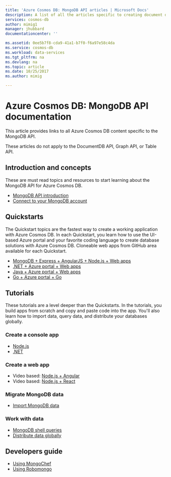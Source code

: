 ```yaml
---
title: 'Azure Cosmos DB: MongoDB API articles | Microsoft Docs'
description: A list of all the articles specific to creating document databases with the MongoDB API in Azure Cosmos DB. 
services: cosmos-db
author: mimig1
manager: jhubbard
documentationcenter: ''

ms.assetid: 0ee5b7f8-cda9-41a1-b7f0-f6a97e58c4da
ms.service: cosmos-db
ms.workload: data-services
ms.tgt_pltfrm: na
ms.devlang: na
ms.topic: article
ms.date: 10/25/2017
ms.author: mimig

---
```

# Azure Cosmos DB: MongoDB API documentation

This article provides links to all Azure Cosmos DB content specific to the MongoDB API.

These articles do not apply to the DocumentDB API, Graph API, or Table API. 

## Introduction and concepts

These are must read topics and resources to start learning about the MongoDB API for Azure Cosmos DB.

- [MongoDB API introduction](mongodb-introduction.md)
- [Connect to your MongoDB account](connect-mongodb-account.md)

## Quickstarts

The Quickstart topics are the fastest way to create a working application with Azure Cosmos DB. In each Quickstart, you learn how to use the UI-based Azure portal and your favorite coding language to create database solutions with Azure Cosmos DB. Cloneable web apps from GitHub area available for each Quickstart. 


- [MongoDB + Express + AngularJS + Node.js + Web apps](create-mongodb-nodejs.md)
- [.NET + Azure portal + Web apps](create-mongodb-dotnet.md)
- [Java + Azure portal + Web apps](create-mongodb-java.md)
- [Go + Azure portal + Go](create-mongodb-golang.md)

## Tutorials

These tutorials are a level deeper than the Quickstarts. In the tutorials, you build apps from scratch and copy and paste code into the app. You'll also learn how to import data, query data, and distribute your databases globally.

### Create a console app

- [Node.js](mongodb-samples.md) 
- [.NET](tutorial-develop-mongodb.md)

### Create a web app

- Video based: [Node.js + Angular](tutorial-develop-mongodb-nodejs.md)
- Video based: [Node.js + React](tutorial-develop-mongodb-react.md)

### Migrate MongoDB data

- [Import MongoDB data](mongodb-migrate.md)

### Work with data

- [MongoDB shell queries](tutorial-query-mongodb.md)
- [Distribute data globally](tutorial-global-distribution-mongodb.md)

## Developers guide

- [Using MongoChef](mongodb-mongochef.md)
- [Using Robomongo](mongodb-robomongo.md)